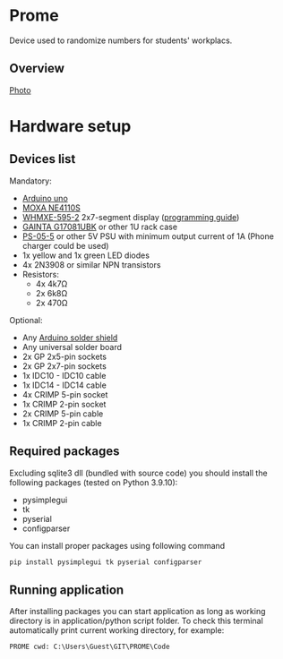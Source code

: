 # Prome
Device used to randomize numbers for students' workplacs.

## Overview
[Photo](https://drive.google.com/file/d/14vRNC4mRAPnhmE7-tO2betEj_9zoQtJf/view?usp=sharing)

# Hardware setup
## Devices list

Mandatory:

* [Arduino uno](https://store.arduino.cc/products/arduino-uno-rev3)
* [MOXA NE4110S](https://www.moxa.com/en/products/industrial-edge-connectivity/serial-device-servers/serial-embedded-modules/ne-4100-series/ne-4110s)
* [WHMXE-595-2](https://pl.aliexpress.com/item/4000480352967.html) 2x7-segment display ([programming guide](https://www.ardumotive.com/2-digit-7seg-display-en.html))
* [GAINTA G17081UBK](https://www.gainta.com/en/g17081ubk.html) or other 1U rack case
* [PS-05-5](https://www.tme.com/us/en-us/details/ps-05-5/open-frame-power-supplies/mean-well/) or other 5V PSU with minimum output current of 1A (Phone charger could be used)
* 1x yellow and 1x green LED diodes
* 4x 2N3908 or similar NPN transistors
* Resistors:
  - 4x 4k7Ω
  - 2x 6k8Ω
  - 2x 470Ω

Optional:
* Any [Arduino solder shield](https://learn.adafruit.com/adafruit-proto-shield-arduino/solder-it)
* Any universal solder board
* 2x GP 2x5-pin sockets
* 2x GP 2x7-pin sockets
* 1x IDC10 - IDC10 cable
* 1x IDC14 - IDC14 cable
* 4x CRIMP 5-pin socket
* 1x CRIMP 2-pin socket
* 2x CRIMP 5-pin cable
* 1x CRIMP 2-pin cable

## Required packages
Excluding sqlite3 dll (bundled with source code) you should install the following packages (tested on Python 3.9.10):
* pysimplegui
* tk
* pyserial
* configparser

You can install proper packages using following command

```python
pip install pysimplegui tk pyserial configparser

```

## Running application
After installing packages you can start application as long as working directory is in application/python script folder. To check this terminal automatically print current working directory, for example:

```
PROME cwd: C:\Users\Guest\GIT\PROME\Code

```
